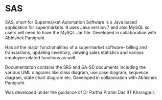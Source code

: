# SAS

SAS, short for Supermarket Automation Software is a Java based application for supermarkets.
It uses Java version 7 and also MySQL so users will need to have the MySQL Jar file. 
Developed in collaboration with Abhishek Panigrahi.

Has all the major functionalities of a supermarket software- billing and transactions, updating inventory, viewing sales statistics and various employee related functions as well.

Documentation contains the SRS and SA-SD documents including the various UML diagrams like class diagram, use case diagram, sequence diagram, state chart diagram etc.
Developed in collaboration with Abhishek Panigrahi.

Was developed under the guidance of Dr Partha Pratim Das IIT Kharagpur.
